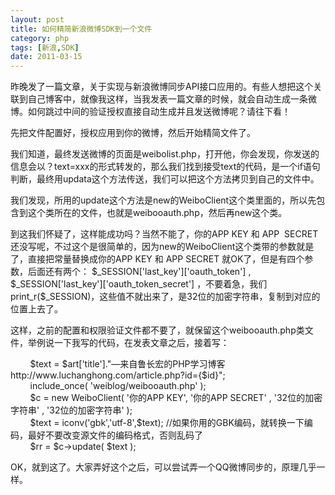 ```yaml
---
layout: post
title: 如何精简新浪微博SDK到一个文件
category: php
tags: [新浪,SDK]
date: 2011-03-15
---
```

<p>昨晚发了一篇文章，关于实现与新浪微博同步API接口应用的。有些人想把这个关联到自己博客中，就像我这样，当我发表一篇文章的时候，就会自动生成一条微博。如何跳过中间的验证授权直接自动生成并且发送微博呢？请往下看！</p>
<p>先把文件配置好，授权应用到你的微博，然后开始精简文件了。</p>
<p>我们知道，最终发送微博的页面是weibolist.php，打开他，你会发现，你发送的信息会以？text=xxx的形式转发的，那么我们找到接受text的代码，是一个if语句判断，最终用updata这个方法传送，我们可以把这个方法拷贝到自己的文件中。</p>
<p>我们发现，所用的update这个方法是new的WeiboClient这个类里面的，所以先包含到这个类所在的文件，也就是weibooauth.php，然后再new这个类。</p>
<p>到这我们怀疑了，这样能成功吗？当然不能了，你的APP KEY 和 APP&nbsp; SECRET 还没写呢，不过这个是很简单的，因为new的WeiboClient这个类带的参数就是了，直接把常量替换成你的APP KEY 和 APP SECRET 就OK了，但是有四个参数，后面还有两个： $_SESSION['last_key']['oauth_token'] , $_SESSION['last_key']['oauth_token_secret'] ，不要着急，我们print_r($_SESSION)，这些值不就出来了，是32位的加密字符串，复制到对应的位置上去了。</p>
<p>这样，之前的配置和权限验证文件都不要了，就保留这个weibooauth.php类文件，举例说一下我写的代码，在发表文章之后，接着写：</p>
<p>&nbsp;&nbsp;&nbsp;&nbsp;&nbsp;&nbsp;&nbsp; $text = $art['title'].&quot;&mdash;来自鲁长宏的PHP学习博客http://www.luchanghong.com/article.php?id={$id}&quot;;<br />
&nbsp;&nbsp;&nbsp; &nbsp;&nbsp;&nbsp; include_once( 'weiblog/weibooauth.php' );<br />
&nbsp;&nbsp;&nbsp; &nbsp;&nbsp;&nbsp; $c = new WeiboClient( '你的APP KEY', '你的APP SECRET' , '32位的加密字符串' , '32位的加密字符串' );<br />
&nbsp;&nbsp;&nbsp; &nbsp;&nbsp;&nbsp; $text = iconv('gbk','utf-8',$text); //如果你用的GBK编码，就转换一下编码，最好不要改变源文件的编码格式，否则乱码了<br />
&nbsp;&nbsp;&nbsp; &nbsp;&nbsp;&nbsp; $rr = $c-&gt;update( $text );&nbsp;&nbsp;&nbsp;</p>
<p>OK，就到这了。大家弄好这个之后，可以尝试弄一个QQ微博同步的，原理几乎一样。</p>
<p>&nbsp;</p>
